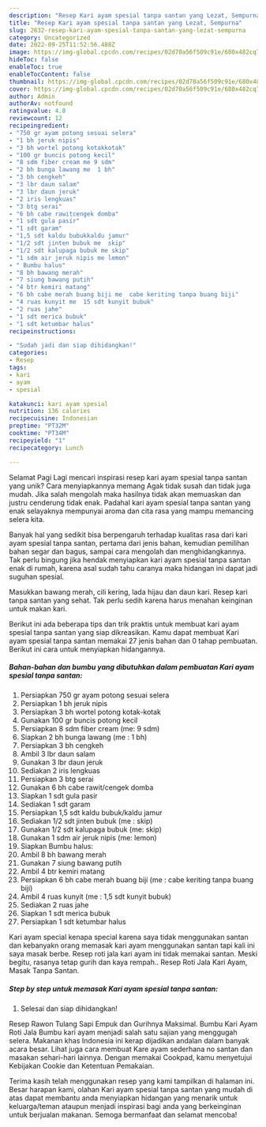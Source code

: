 ```yaml
---
description: "Resep Kari ayam spesial tanpa santan yang Lezat, Sempurna"
title: "Resep Kari ayam spesial tanpa santan yang Lezat, Sempurna"
slug: 2632-resep-kari-ayam-spesial-tanpa-santan-yang-lezat-sempurna
category: Uncategorized
date: 2022-09-25T11:52:56.488Z
image: https://img-global.cpcdn.com/recipes/02d70a56f509c91e/680x482cq70/kari-ayam-spesial-tanpa-santan-foto-resep-utama.jpg
hideToc: false
enableToc: true
enableTocContent: false
thumbnail: https://img-global.cpcdn.com/recipes/02d70a56f509c91e/680x482cq70/kari-ayam-spesial-tanpa-santan-foto-resep-utama.jpg
cover: https://img-global.cpcdn.com/recipes/02d70a56f509c91e/680x482cq70/kari-ayam-spesial-tanpa-santan-foto-resep-utama.jpg
author: Admin
authorAv: notfound
ratingvalue: 4.8
reviewcount: 12
recipeingredient:
- "750 gr ayam potong sesuai selera"
- "1 bh jeruk nipis"
- "3 bh wortel potong kotakkotak"
- "100 gr buncis potong kecil"
- "8 sdm fiber cream me 9 sdm"
- "2 bh bunga lawang me  1 bh"
- "3 bh cengkeh"
- "3 lbr daun salam"
- "3 lbr daun jeruk"
- "2 iris lengkuas"
- "3 btg serai"
- "6 bh cabe rawitcengek domba"
- "1 sdt gula pasir"
- "1 sdt garam"
- "1,5 sdt kaldu bubukkaldu jamur"
- "1/2 sdt jinten bubuk me  skip"
- "1/2 sdt kalupaga bubuk me skip"
- "1 sdm air jeruk nipis me lemon"
- " Bumbu halus"
- "8 bh bawang merah"
- "7 siung bawang putih"
- "4 btr kemiri matang"
- "6 bh cabe merah buang biji me  cabe keriting tanpa buang biji"
- "4 ruas kunyit me  15 sdt kunyit bubuk"
- "2 ruas jahe"
- "1 sdt merica bubuk"
- "1 sdt ketumbar halus"
recipeinstructions:

- "Sudah jadi dan siap dihidangkan!"
categories:
- Resep
tags:
- kari
- ayam
- spesial

katakunci: kari ayam spesial 
nutrition: 136 calories
recipecuisine: Indonesian
preptime: "PT32M"
cooktime: "PT34M"
recipeyield: "1"
recipecategory: Lunch

---
```



Selamat Pagi Lagi mencari inspirasi resep kari ayam spesial tanpa santan yang unik? Cara menyiapkannya memang Agak tidak susah dan tidak juga mudah. Jika salah mengolah maka hasilnya tidak akan memuaskan dan justru cenderung tidak enak. Padahal kari ayam spesial tanpa santan yang enak selayaknya mempunyai aroma dan cita rasa yang mampu memancing selera kita.


Banyak hal yang sedikit bisa berpengaruh terhadap kualitas rasa dari kari ayam spesial tanpa santan, pertama dari jenis bahan, kemudian pemilihan bahan segar dan bagus, sampai cara mengolah dan menghidangkannya. Tak perlu bingung jika hendak menyiapkan kari ayam spesial tanpa santan enak di rumah, karena asal sudah tahu caranya maka hidangan ini dapat jadi suguhan spesial.

Masukkan bawang merah, cili kering, lada hijau dan daun kari. Resep kari tanpa santan yang sehat. Tak perlu sedih karena harus menahan keinginan untuk makan kari.


Berikut ini ada beberapa tips dan trik praktis untuk membuat kari ayam spesial tanpa santan yang siap dikreasikan. Kamu dapat membuat Kari ayam spesial tanpa santan memakai 27 jenis bahan dan 0 tahap pembuatan. Berikut ini cara untuk menyiapkan hidangannya.

<!--inarticleads1-->

##### Bahan-bahan dan bumbu yang dibutuhkan dalam pembuatan Kari ayam spesial tanpa santan:

1. Persiapkan 750 gr ayam potong sesuai selera
1. Persiapkan 1 bh jeruk nipis
1. Persiapkan 3 bh wortel potong kotak-kotak
1. Gunakan 100 gr buncis potong kecil
1. Persiapkan 8 sdm fiber cream (me: 9 sdm)
1. Siapkan 2 bh bunga lawang (me : 1 bh)
1. Persiapkan 3 bh cengkeh
1. Ambil 3 lbr daun salam
1. Gunakan 3 lbr daun jeruk
1. Sediakan 2 iris lengkuas
1. Persiapkan 3 btg serai
1. Gunakan 6 bh cabe rawit/cengek domba
1. Siapkan 1 sdt gula pasir
1. Sediakan 1 sdt garam
1. Persiapkan 1,5 sdt kaldu bubuk/kaldu jamur
1. Sediakan 1/2 sdt jinten bubuk (me : skip)
1. Gunakan 1/2 sdt kalupaga bubuk (me: skip)
1. Gunakan 1 sdm air jeruk nipis (me: lemon)
1. Siapkan  Bumbu halus:
1. Ambil 8 bh bawang merah
1. Gunakan 7 siung bawang putih
1. Ambil 4 btr kemiri matang
1. Persiapkan 6 bh cabe merah buang biji (me : cabe keriting tanpa buang biji)
1. Ambil 4 ruas kunyit (me : 1,5 sdt kunyit bubuk)
1. Sediakan 2 ruas jahe
1. Siapkan 1 sdt merica bubuk
1. Persiapkan 1 sdt ketumbar halus


Kari ayam special kenapa special karena saya tidak menggunakan santan dan kebanyakn orang memasak kari ayam menggunakan santan tapi kali ini saya masak berbe. Resep roti jala kari ayam ini tidak memakai santan. Meski begitu, rasanya tetap gurih dan kaya rempah.. Resep Roti Jala Kari Ayam, Masak Tanpa Santan. 

<!--inarticleads2-->

##### Step by step untuk memasak Kari ayam spesial tanpa santan:


1. Selesai dan siap dihidangkan!

Resep Rawon Tulang Sapi Empuk dan Gurihnya Maksimal. Bumbu Kari Ayam Roti Jala Bumbu kari ayam menjadi salah satu sajian yang menggugah selera. Makanan khas Indonesia ini kerap dijadikan andalan dalam banyak acara besar. Lihat juga cara membuat Kare ayam sederhana no santan dan masakan sehari-hari lainnya. Dengan memakai Cookpad, kamu menyetujui Kebijakan Cookie dan Ketentuan Pemakaian. 

Terima kasih telah menggunakan resep yang kami tampilkan di halaman ini. Besar harapan kami, olahan Kari ayam spesial tanpa santan yang mudah di atas dapat membantu anda menyiapkan hidangan yang menarik untuk keluarga/teman ataupun menjadi inspirasi bagi anda yang berkeinginan untuk berjualan makanan. Semoga bermanfaat dan selamat mencoba!
